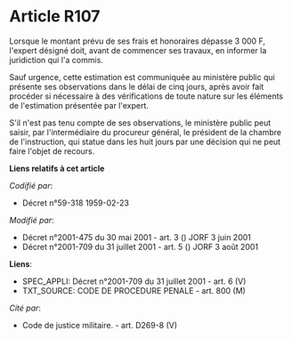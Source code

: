 # Article R107

Lorsque le montant prévu de ses frais et honoraires dépasse 3 000 F, l'expert désigné doit, avant de commencer ses travaux,
en informer la juridiction qui l'a commis.

Sauf urgence, cette estimation est communiquée au ministère public qui présente ses observations dans le délai de cinq jours,
après avoir fait procéder si nécessaire à des vérifications de toute nature sur les éléments de l'estimation présentée par
l'expert.

S'il n'est pas tenu compte de ses observations, le ministère public peut saisir, par l'intermédiaire du procureur général, le
président de la chambre de l'instruction, qui statue dans les huit jours par une décision qui ne peut faire l'objet de
recours.

**Liens relatifs à cet article**

_Codifié par_:

  - Décret n°59-318 1959-02-23

_Modifié par_:

  - Décret n°2001-475 du 30 mai 2001 - art. 3 () JORF 3 juin 2001
  - Décret n°2001-709 du 31 juillet 2001 - art. 5 () JORF 3 août 2001

**Liens**:

  - SPEC_APPLI: Décret n°2001-709 du 31 juillet 2001 - art. 6 (V)
  - TXT_SOURCE: CODE DE PROCEDURE PENALE - art. 800 (M)

_Cité par_:

  - Code de justice militaire. - art. D269-8 (V)
